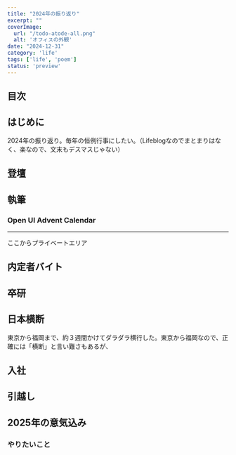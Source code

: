 ```yaml
---
title: "2024年の振り返り"
excerpt: ""
coverImage: 
  url: "/todo-atode-all.png"
  alt: 'オフィスの外観'
date: "2024-12-31"
category: 'life'
tags: ['life', 'poem']
status: 'preview'
---
```

## 目次

## はじめに

2024年の振り返り。毎年の恒例行事にしたい。（Lifeblogなのでまとまりはなく、楽なので、文末もデスマスじゃない）

## 登壇

## 執筆

### Open UI Advent Calendar

***

ここからプライベートエリア

## 内定者バイト

## 卒研

## 日本横断

東京から福岡まで、約３週間かけてダラダラ横行した。東京から福岡なので、正確には「横断」と言い難さもあるが、

## 入社

## 引越し

## 2025年の意気込み

### やりたいこと
